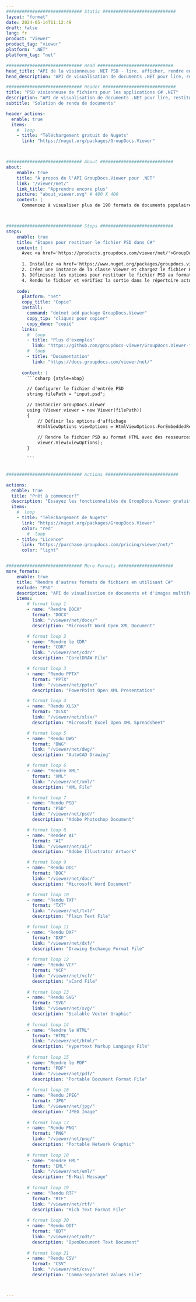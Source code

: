 ```yaml
---
############################# Static ############################
layout: "format"
date: 2024-05-14T11:12:49
draft: false
lang: fr
product: "Viewer"
product_tag: "viewer"
platform: ".NET"
platform_tag: "net"

############################# Head #############################
head_title: "API de la visionneuse .NET PSD - lire, afficher, rendre en C# VB.NET"
head_description: "API de visualisation de documents .NET pour lire, restituer et afficher PSD dans tout type d'applications C#, ASP.NET, VB.NET et .NET Core."

############################# Header ############################
title: "PSD visionneuse de fichiers pour les applications C# .NET" 
description: "API de visualisation de documents .NET pour lire, restituer et afficher le fichier PSD dans tout type d'applications C#, ASP.NET, VB.NET et .NET Core. Affichez les fichiers rendus avec un véritable formatage et une mise en page en HTML5, PDF ou sous forme d'image en utilisant quelques lignes de code." 
subtitle: "Solution de rendu de documents" 

header_actions:
  enable: true
  items:
    #  loop
    - title: "Téléchargement gratuit de Nugets"
      link: "https://nuget.org/packages/GroupDocs.Viewer"



############################# About ############################
about:
    enable: true
    title: "À propos de l'API GroupDocs.Viewer pour .NET"
    link: "/viewer/net/"
    link_title: "Apprendre encore plus"
    picture: "about_viewer.svg" # 480 X 400
    content: |
      Commencez à visualiser plus de 190 formats de documents populaires dans vos applications .NET à l'aide des API GroupDocs.Viewer pour .NET en ajoutant quelques lignes de code. Les développeurs peuvent facilement afficher PDF, traitement de texte, feuille de calcul Excel, présentation, Visio, projet, Outlook et de nombreux autres formats de documents populaires en modes HTML5, image ou PDF. Le rendu du document est rapide, identique au fichier source d'origine, et ne nécessite pas l'installation de logiciels supplémentaires ni d'autres bibliothèques externes.



############################# Steps ############################
steps:
    enable: true
    title: "Étapes pour restituer le fichier PSD dans C#" 
    content: |
      Avec <a href='https://products.groupdocs.com/viewer/net/'>GroupDocs.Viewer</a>, vous pouvez restituer PSD au format HTML, JPEG, PNG ou PDF en quelques étapes.
      
      1. Installez <a href='https://www.nuget.org/packages/groupdocs.viewer'>GroupDocs.Viewer pour .NET</a> à l'aide de votre gestionnaire de packages préféré. 
      2. Créez une instance de la classe Viewer et chargez le fichier PSD avec le chemin complet.  
      3. Définissez les options pour restituer le fichier PSD au format HTML, PNG, JPEG ou PDF. 
      4. Rendu le fichier et vérifiez la sortie dans le répertoire actuel. 
   
    code:
      platform: "net"
      copy_title: "Copie"
      install:
        command: "dotnet add package GroupDocs.Viewer"
        copy_tip: "cliquez pour copier"
        copy_done: "copié"
      links:
        #  loop
        - title: "Plus d'exemples"
          link: "https://github.com/groupdocs-viewer/GroupDocs.Viewer-for-.NET"
        #  loop
        - title: "Documentation"
          link: "https://docs.groupdocs.com/viewer/net/"
          
      content: |
        ```csharp {style=abap}

        // Configurer le fichier d'entrée PSD
        string filePath = "input.psd";

        // Instancier GroupDocs.Viewer
        using (Viewer viewer = new Viewer(filePath))
        {
            // Définir les options d'affichage
            HtmlViewOptions viewOptions = HtmlViewOptions.ForEmbeddedResources();
                
            // Rendre le fichier PSD au format HTML avec des ressources intégrées
            viewer.View(viewOptions);
        }

        ```            


############################# Actions ############################

actions:
  enable: true
  title: "Prêt à commencer?"
  description: "Essayez les fonctionnalités de GroupDocs.Viewer gratuitement ou demandez une licence"
  items:
    #  loop
    - title: "Téléchargement de Nugets"
      link: "https://nuget.org/packages/GroupDocs.Viewer"
      color: "red"
        #  loop
    - title: "Licence"
      link: "https://purchase.groupdocs.com/pricing/viewer/net/"
      color: "light"


############################# More Formats #####################
more_formats:
    enable: true
    title: "Rendre d'autres formats de fichiers en utilisant C#"
    exclude: "PSD"
    description: "API de visualisation de documents et d'images multiformats pour .NET. Affichez certains des formats de fichiers populaires ci-dessous sans aucun lecteur externe."
    items: 
        # format loop 1
        - name: "Rendre DOCX"
          format: "DOCX"
          link: "/viewer/net/docx/"
          description: "Microsoft Word Open XML Document" 

        # format loop 2
        - name: "Rendre le CDR" 
          format: "CDR"
          link: "/viewer/net/cdr/"
          description: "CorelDRAW File" 

        # format loop 3
        - name: "Rendu PPTX"
          format: "PPTX"
          link: "/viewer/net/pptx/"
          description: "PowerPoint Open XML Presentation" 

        # format loop 4
        - name: "Rendu XLSX"
          format: "XLSX"
          link: "/viewer/net/xlsx/"
          description: "Microsoft Excel Open XML Spreadsheet" 

        # format loop 5
        - name: "Rendu DWG"
          format: "DWG"
          link: "/viewer/net/dwg/"
          description: "AutoCAD Drawing"

        # format loop 6
        - name: "Rendre XML"
          format: "XML"
          link: "/viewer/net/xml/"
          description: "XML File"

        # format loop 7
        - name: "Rendu PSD"
          format: "PSD"
          link: "/viewer/net/psd/"
          description: "Adobe Photoshop Document"

        # format loop 8
        - name: "Render AI"
          format: "AI"
          link: "/viewer/net/ai/"
          description: "Adobe Illustrator Artwork"

        # format loop 9
        - name: "Rendu DOC"
          format: "DOC"
          link: "/viewer/net/doc/"
          description: "Microsoft Word Document" 

        # format loop 10
        - name: "Rendu TXT" 
          format: "TXT"
          link: "/viewer/net/txt/"
          description: "Plain Text File" 

        # format loop 11
        - name: "Rendu DXF" 
          format: "DXF"
          link: "/viewer/net/dxf/"
          description: "Drawing Exchange Format File"  
          
        # format loop 12
        - name: "Rendu VCF"
          format: "VCF"
          link: "/viewer/net/vcf/"
          description: "vCard File"  
              
        # format loop 13
        - name: "Rendu SVG"
          format: "SVG"
          link: "/viewer/net/svg/"
          description: "Scalable Vector Graphic" 
          
        # format loop 14
        - name: "Rendre le HTML"
          format: "HTML"
          link: "/viewer/net/html/"
          description: "Hypertext Markup Language File" 
          
        # format loop 15
        - name: "Rendre le PDF"
          format: "PDF"
          link: "/viewer/net/pdf/"
          description: "Portable Document Format File"
          
        # format loop 16
        - name: "Rendu JPEG"
          format: "JPG"
          link: "/viewer/net/jpg/"
          description: "JPEG Image"
          
        # format loop 17
        - name: "Rendu PNG"
          format: "PNG"
          link: "/viewer/net/png/"
          description: "Portable Network Graphic" 
          
        # format loop 18
        - name: "Rendre EML"
          format: "EML"
          link: "/viewer/net/eml/"
          description: "E-Mail Message" 
          
        # format loop 19
        - name: "Rendu RTF"
          format: "RTF"
          link: "/viewer/net/rtf/"
          description: "Rich Text Format File" 
          
        # format loop 20
        - name: "Rendu ODT"
          format: "ODT"
          link: "/viewer/net/odt/"
          description: "OpenDocument Text Document" 
          
        # format loop 21
        - name: "Rendu CSV"
          format: "CSV"
          link: "/viewer/net/csv/"
          description: "Comma-Separated Values File" 



---
```

